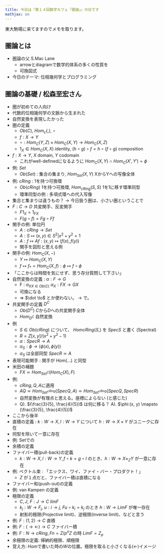```yaml
---
title: 今日は『第１４回数学カフェ「圏論」』の日です
mathjax: on
---
```


東大駒場に来てますのでメモを取ります。

## 圏論とは

* 圏論の父 S.Mac Lane
    * arrowとdiagramで数学的体系の多くの性質を
    * 可換図式
* 今日のテーマ: 位相幾何学とプログラミング

## 圏論の基礎 / 松森至宏さん

- 圏が初めての人向け
- 代数的位相幾何学の文脈から生まれた
- 自然変換を表現したかった
- 圏の定義
    - $Ob(C)$, $Hom_c(,)$, $\circ$
    - $f : X \to Y$
    - $\circ : Hom_C(Y, Z) \times Hom_C(X, Y) \to Hom_C(X, Z)$
    - $1_X \in Hom_C(X, X)$ identity, $(h \circ g) \circ f = h \circ (f \circ g)$ composition
- $f: X \to Y$, $X$ domain, $Y$ codomain
    - これがwell-definedになるように $Hom_C(X,Y) \cap Hom_C(X', Y') = \phi$
- 例: $Set$
    - $Ob(Set)$ : 集合の集まり, $Hom_{Set}(X, Y)$ XからYへの写像全体
- 例: $cRing$ : 1を持つ可換環
    - $Ob(cRing)$ 1を持つ可換環, $Hom_{cRing}(S,S)$ $1$を1に移す環準同型
    - 環準同型の例 : 多項式環への代入写像
- 集合と集まりは違うもの？ → 今日扱う圏は、小さい圏ということで
- $F : C \to D$ 共変関手、反変関手
    - $F1_X = 1_{FX}$
    - $F(g \circ f) = F g \circ F f$
- 関手の例: 単位円
    - $A : cRing \to Set$
    - $A : S \mapsto {(x, y) \in S^2 | x^2 + y^2 = 1}$
    - $A : f \mapsto A f : (x, y) \mapsto (f(x), f(y))$
    - 関手を図形と思える例
- 関手の例: $Hom_C(X, -)$
    - $Y \mapsto Hom_C(X, Y)$
    - $f \mapsto f_* = Hom_C(X, f) : \phi \mapsto f \circ \phi$
- 「ここからは時間を気にせず、思う存分質問して下さい」
- 自然変換の定義 : $\alpha : F \to G$
    - F : ${\alpha_X}_{X \in Ob(C)}$ $\alpha_X : FX \to GX$
    - 可換になる
    - $\Rightarrow$ $\dot \to$ とか使わない。 $\to$ で。
- 共変関手の定義 $D^C$
    - $Ob(D^C)$ $C$から$D$への共変関手全体
    - $Hom_{D^C}$ 自然変換
- 例
    - $S \in Ob(cRing)$ について、 $Hom{cRing}(S,)$ を $Spec S$ と書く (Spectral)
    - $R = Z[x, y] / (x^2 + y^2 - 1)$
    - $\alpha : Spec R \to A$
    - $\alpha_S : \phi \to (\phi(x), \phi(y))$
    - $\alpha_S$ は全部同型 $Spec R \simeq A$
- 表現可能関手 : 関手が $Hom(...)$ と同型
- 米田の補題
    - $FX \simeq Hom_{Set^C}(Hom_C(X), F)$
- 例:
    - $cRing, Q, A$に適用
    - $AQ \simeq Hom_{Set^{cRing}}(SpecQ, A) \simeq Hom_{Set^{cRing}}(Spec Q, Spec R)$
    - 自然変換が有理点と思える。座標によらない (と感じた)
    - Q). $(\frac{3}{5}, \frac{4}{5})$ は何に移る？ A). $\phi:(x, y) \mapsto (\frac{3}{5}, \frac{4}{5})$
- ここから後半
- 直積の定義 : $k : W \to X, l : W \to Y$ について $h : W \to X \times Y$ がユニークに存在
- 同型を除いて一意に存在
- 例: Setでの
- 余積の定義
- ファイバー積(pull-back)の定義
    - $k : W \to X, l : W \to Y, f \circ k = g \circ l$ のとき、$h : W \to X \times_Z Y$ が一意に存在
- 例: ベクトル束 : 「エックス、ワイ、ファイ・バー・プロダクト！」
    - $Z$ が１点だと、ファイバー積は直積になる
- ファイバー和(push-out)の定義
- 例: van Kampen の定義
- 極限の定義
    - $C, J$, $F : J \to C$ $lim F$
    - $k_j : W \to F_j$, $u : i \to j$, $Fu \circ k_i = k_j$ のとき $h : W \to Lim F$ が唯一存在
    - 射影的極限(Projective limit)、逆極限(inverse limit)、などと言う
- 例: $F : (1, 2) \to C$ 直積
- 例: $F : (\to \leftarrow) \to C$ ファイバー積
- 例: $F : N \to cRing, Fn = Z/p^nZ$ の時 $Lim F = Z_p$
- 余極限の定義: 帰納的極限、順極限
- 覚え方: $Hom$で書いた時の$W$の位置。極限を取ると小さくなる(←)イメージ
